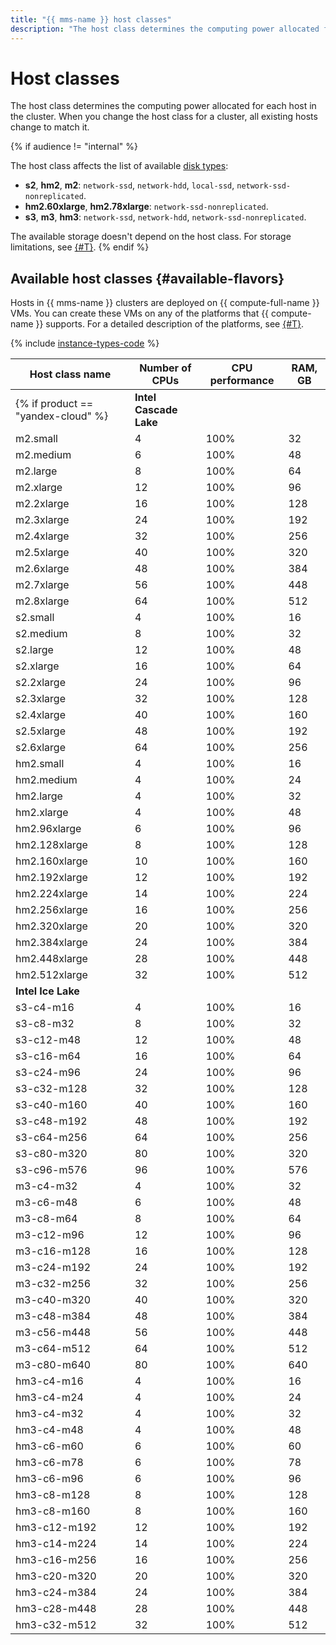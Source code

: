 ```yaml
---
title: "{{ mms-name }} host classes"
description: "The host class determines the computing power allocated for each host in the SQL Server cluster. When you change the host class for a cluster, all existing hosts change to match it. The available storage doesn't depend on the host class."
---
```


# Host classes

The host class determines the computing power allocated for each host in the cluster. When you change the host class for a cluster, all existing hosts change to match it.

{% if audience != "internal" %}

The host class affects the list of available [disk types](./storage.md):

* **s2**, **hm2**, **m2**: `network-ssd`, `network-hdd`, `local-ssd`, `network-ssd-nonreplicated`.
* **hm2.60xlarge**, **hm2.78xlarge**: `network-ssd-nonreplicated`.
* **s3**, **m3**, **hm3**: `network-ssd`, `network-hdd`, `network-ssd-nonreplicated`.

The available storage doesn't depend on the host class. For storage limitations, see [{#T}](limits.md).
{% endif %}

## Available host classes {#available-flavors}

Hosts in {{ mms-name }} clusters are deployed on {{ compute-full-name }} VMs. You can create these VMs on any of the platforms that {{ compute-name }} supports. For a detailed description of the platforms, see [{#T}](../../compute/concepts/vm-platforms.md).

{% include [instance-types-code](../../_includes/mdb/mms-instance-types-code.md) %}

| Host class name | Number of CPUs | CPU performance | RAM, GB |
|-------------------|----------------|------------------------|---------|
{% if product == "yandex-cloud" %}| **Intel Cascade Lake** |
| m2.small | 4 | 100% | 32 |
| m2.medium | 6 | 100% | 48 |
| m2.large | 8 | 100% | 64 |
| m2.xlarge | 12 | 100% | 96 |
| m2.2xlarge | 16 | 100% | 128 |
| m2.3xlarge | 24 | 100% | 192 |
| m2.4xlarge | 32 | 100% | 256 |
| m2.5xlarge | 40 | 100% | 320 |
| m2.6xlarge | 48 | 100% | 384 |
| m2.7xlarge | 56 | 100% | 448 |
| m2.8xlarge | 64 | 100% | 512 |
| s2.small | 4 | 100% | 16 |
| s2.medium | 8 | 100% | 32 |
| s2.large | 12 | 100% | 48 |
| s2.xlarge | 16 | 100% | 64 |
| s2.2xlarge | 24 | 100% | 96 |
| s2.3xlarge | 32 | 100% | 128 |
| s2.4xlarge | 40 | 100% | 160 |
| s2.5xlarge | 48 | 100% | 192 |
| s2.6xlarge | 64 | 100% | 256 |
| hm2.small | 4 | 100% | 16 |
| hm2.medium | 4 | 100% | 24 |
| hm2.large | 4 | 100% | 32 |
| hm2.xlarge | 4 | 100% | 48 |
| hm2.96xlarge | 6 | 100% | 96 |
| hm2.128xlarge | 8 | 100% | 128 |
| hm2.160xlarge | 10 | 100% | 160 |
| hm2.192xlarge | 12 | 100% | 192 |
| hm2.224xlarge | 14 | 100% | 224 |
| hm2.256xlarge | 16 | 100% | 256 |
| hm2.320xlarge | 20 | 100% | 320 |
| hm2.384xlarge | 24 | 100% | 384 |
| hm2.448xlarge | 28 | 100% | 448 |
| hm2.512xlarge | 32 | 100% | 512 |{% endif %}
| **Intel Ice Lake** |
| s3-c4-m16 | 4 | 100% | 16 |
| s3-c8-m32 | 8 | 100% | 32 |
| s3-c12-m48 | 12 | 100% | 48 |
| s3-c16-m64 | 16 | 100% | 64 |
| s3-c24-m96 | 24 | 100% | 96 |
| s3-c32-m128 | 32 | 100% | 128 |
| s3-c40-m160 | 40 | 100% | 160 |
| s3-c48-m192 | 48 | 100% | 192 |
| s3-c64-m256 | 64 | 100% | 256 |
| s3-c80-m320 | 80 | 100% | 320 |
| s3-c96-m576 | 96 | 100% | 576 |
| m3-c4-m32 | 4 | 100% | 32 |
| m3-c6-m48 | 6 | 100% | 48 |
| m3-c8-m64 | 8 | 100% | 64 |
| m3-c12-m96 | 12 | 100% | 96 |
| m3-c16-m128 | 16 | 100% | 128 |
| m3-c24-m192 | 24 | 100% | 192 |
| m3-c32-m256 | 32 | 100% | 256 |
| m3-c40-m320 | 40 | 100% | 320 |
| m3-c48-m384 | 48 | 100% | 384 |
| m3-c56-m448 | 56 | 100% | 448 |
| m3-c64-m512 | 64 | 100% | 512 |
| m3-c80-m640 | 80 | 100% | 640 |
| hm3-c4-m16 | 4 | 100% | 16 |
| hm3-c4-m24 | 4 | 100% | 24 |
| hm3-c4-m32 | 4 | 100% | 32 |
| hm3-c4-m48 | 4 | 100% | 48 |
| hm3-c6-m60 | 6 | 100% | 60 |
| hm3-c6-m78 | 6 | 100% | 78 |
| hm3-c6-m96 | 6 | 100% | 96 |
| hm3-c8-m128 | 8 | 100% | 128 |
| hm3-c8-m160 | 8 | 100% | 160 |
| hm3-c12-m192 | 12 | 100% | 192 |
| hm3-c14-m224 | 14 | 100% | 224 |
| hm3-c16-m256 | 16 | 100% | 256 |
| hm3-c20-m320 | 20 | 100% | 320 |
| hm3-c24-m384 | 24 | 100% | 384 |
| hm3-c28-m448 | 28 | 100% | 448 |
| hm3-c32-m512 | 32 | 100% | 512 |

